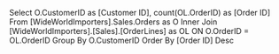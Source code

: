 Select O.CustomerID as [Customer ID], count(OL.OrderID) as [Order ID]
From [WideWorldImporters].Sales.Orders as O
Inner Join [WideWorldImporters].[Sales].[OrderLines] as OL
ON O.OrderID = OL.OrderID
Group By O.CustomerID
Order By [Order ID] Desc 
